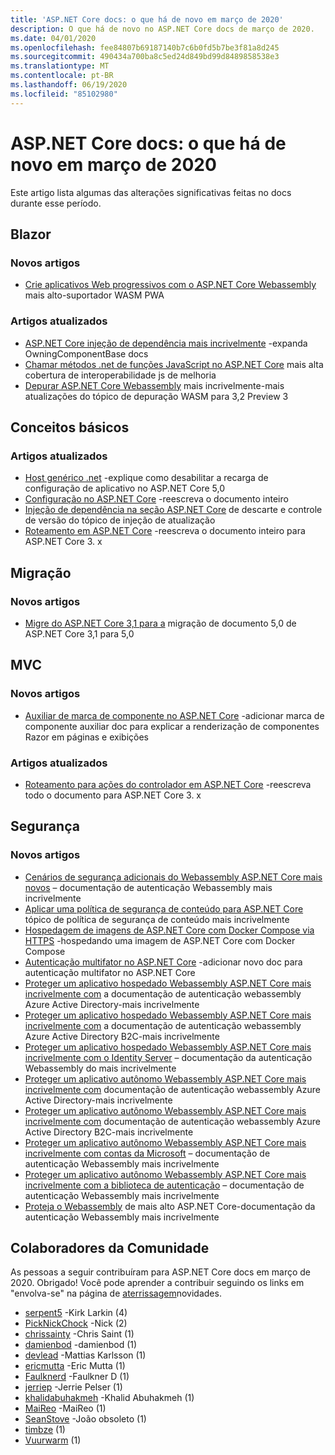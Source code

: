 ```yaml
---
title: 'ASP.NET Core docs: o que há de novo em março de 2020'
description: O que há de novo no ASP.NET Core docs de março de 2020.
ms.date: 04/01/2020
ms.openlocfilehash: fee84807b69187140b7c6b0fd5b7be3f81a8d245
ms.sourcegitcommit: 490434a700ba8c5ed24d849bd99d8489858538e3
ms.translationtype: MT
ms.contentlocale: pt-BR
ms.lasthandoff: 06/19/2020
ms.locfileid: "85102980"
---
```

# <a name="aspnet-core-docs-whats-new-for-march-2020"></a>ASP.NET Core docs: o que há de novo em março de 2020

Este artigo lista algumas das alterações significativas feitas no docs durante esse período.

## <a name="blazor"></a>Blazor

### <a name="new-articles"></a>Novos artigos

- [Crie aplicativos Web progressivos com o ASP.NET Core Webassembly](../blazor/progressive-web-app.md) mais alto-suportador WASM PWA

### <a name="updated-articles"></a>Artigos atualizados

- [ASP.NET Core injeção de dependência mais incrivelmente](../blazor/fundamentals/dependency-injection.md) -expanda OwningComponentBase docs
- [Chamar métodos .net de funções JavaScript no ASP.NET Core](../blazor/call-dotnet-from-javascript.md) mais alta cobertura de interoperabilidade js de melhoria
- [Depurar ASP.NET Core Webassembly](../blazor/debug.md) mais incrivelmente-mais atualizações do tópico de depuração WASM para 3,2 Preview 3

## <a name="fundamentals"></a>Conceitos básicos

### <a name="updated-articles"></a>Artigos atualizados

- [Host genérico .net](../fundamentals/host/generic-host.md) -explique como desabilitar a recarga de configuração de aplicativo no ASP.NET Core 5,0
- [Configuração no ASP.NET Core](../fundamentals/configuration/index.md) -reescreva o documento inteiro
- [Injeção de dependência na seção ASP.NET Core](../fundamentals/dependency-injection.md) de descarte e controle de versão do tópico de injeção de atualização
- [Roteamento em ASP.NET Core](../fundamentals/routing.md) -reescreva o documento inteiro para ASP.NET Core 3. x

## <a name="migration"></a>Migração

### <a name="new-articles"></a>Novos artigos

- [Migre do ASP.NET Core 3,1 para a](../migration/31-to-50.md) migração de documento 5,0 de ASP.NET Core 3,1 para 5,0

## <a name="mvc"></a>MVC

### <a name="new-articles"></a>Novos artigos

- [Auxiliar de marca de componente no ASP.NET Core](../mvc/views/tag-helpers/built-in/component-tag-helper.md) -adicionar marca de componente auxiliar doc para explicar a renderização de componentes Razor em páginas e exibições

### <a name="updated-articles"></a>Artigos atualizados

- [Roteamento para ações do controlador em ASP.NET Core](../mvc/controllers/routing.md) -reescreva todo o documento para ASP.NET Core 3. x

## <a name="security"></a>Segurança

### <a name="new-articles"></a>Novos artigos

- [Cenários de segurança adicionais do Webassembly ASP.NET Core mais novos](../blazor/security/webassembly/additional-scenarios.md) – documentação de autenticação Webassembly mais incrivelmente
- [Aplicar uma política de segurança de conteúdo para ASP.NET Core](../blazor/security/content-security-policy.md) tópico de política de segurança de conteúdo mais incrivelmente
- [Hospedagem de imagens de ASP.NET Core com Docker Compose via HTTPS](../security/docker-compose-https.md) -hospedando uma imagem de ASP.NET Core com Docker Compose
- [Autenticação multifator no ASP.NET Core](../security/authentication/mfa.md) -adicionar novo doc para autenticação multifator no ASP.NET Core
- [Proteger um aplicativo hospedado Webassembly ASP.NET Core mais incrivelmente com](../blazor/security/webassembly/hosted-with-azure-active-directory.md) a documentação de autenticação webassembly Azure Active Directory-mais incrivelmente
- [Proteger um aplicativo hospedado Webassembly ASP.NET Core mais incrivelmente com](../blazor/security/webassembly/hosted-with-azure-active-directory-b2c.md) a documentação de autenticação webassembly Azure Active Directory B2C-mais incrivelmente
- [Proteger um aplicativo hospedado Webassembly ASP.NET Core mais incrivelmente com o Identity Server](../blazor/security/webassembly/hosted-with-identity-server.md) – documentação da autenticação Webassembly do mais incrivelmente
- [Proteger um aplicativo autônomo Webassembly ASP.NET Core mais incrivelmente com](../blazor/security/webassembly/standalone-with-azure-active-directory.md) documentação de autenticação webassembly Azure Active Directory-mais incrivelmente
- [Proteger um aplicativo autônomo Webassembly ASP.NET Core mais incrivelmente com](../blazor/security/webassembly/standalone-with-azure-active-directory-b2c.md) documentação de autenticação webassembly Azure Active Directory B2C-mais incrivelmente
- [Proteger um aplicativo autônomo Webassembly ASP.NET Core mais incrivelmente com contas da Microsoft](../blazor/security/webassembly/standalone-with-microsoft-accounts.md) – documentação de autenticação Webassembly mais incrivelmente
- [Proteger um aplicativo autônomo Webassembly ASP.NET Core mais incrivelmente com a biblioteca de autenticação](../blazor/security/webassembly/standalone-with-authentication-library.md) – documentação de autenticação Webassembly mais incrivelmente
- [Proteja o Webassembly](../blazor/security/webassembly/index.md) de mais alto ASP.NET Core-documentação da autenticação Webassembly mais incrivelmente

## <a name="community-contributors"></a>Colaboradores da Comunidade

As pessoas a seguir contribuíram para ASP.NET Core docs em março de 2020. Obrigado! Você pode aprender a contribuir seguindo os links em "envolva-se" na página de [aterrissagem](index.yml)novidades.

- [serpent5](https://github.com/serpent5) -Kirk Larkin (4)
- [PickNickChock](https://github.com/PickNickChock) -Nick (2)
- [chrissainty](https://github.com/chrissainty) -Chris Saint (1)
- [damienbod](https://github.com/damienbod) -damienbod (1)
- [devlead](https://github.com/devlead) -Mattias Karlsson (1)
- [ericmutta](https://github.com/ericmutta) -Eric Mutta (1)
- [Faulknerd](https://github.com/Faulknerd) -Faulkner D (1)
- [jerriep](https://github.com/jerriep) -Jerrie Pelser (1)
- [khalidabuhakmeh](https://github.com/khalidabuhakmeh) -Khalid Abuhakmeh (1)
- [MaiReo](https://github.com/MaiReo) -MaiReo (1)
- [SeanStove](https://github.com/SeanStove) -João obsoleto (1)
- [timbze](https://github.com/timbze) (1)
- [Vuurwarm](https://github.com/Vuurwarm) (1)

